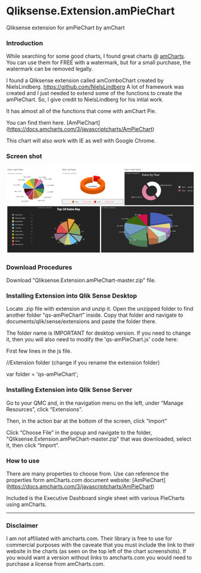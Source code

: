 # Qliksense.Extension.amPieChart
Qliksense extension for amPieChart by amChart

### Introduction
While searching for some good charts, I found great charts @ [amCharts](https://www.amcharts.com/).  You can use them for FREE with a watermark, but for a small purchase, the watermark can be removed legally.  

I found a Qliksense extension called amComboChart created by NielsLindberg.  https://github.com/NielsLindberg  A lot of framework was created and I just needed to extend some of the functions to create the amPieChart. So, I give credit to NielsLindberg for his intial work.

It has almost all of the functions that come with amChart Pie.  

You can find them here.  [AmPieChart] (https://docs.amcharts.com/3/javascriptcharts/AmPieChart)

This chart will also work with IE as well with Google Chrome.

### Screen shot

![AmPieChart](piechart/amPieChart.png)

### Download Procedures

Download "Qliksense.Extension.amPieChart-master.zip" file.  

### Installing Extension into Qlik Sense Desktop
Locate .zip file with extension and unzip it. Open the unzipped folder to find another folder "qs-amPieChart" inside. Copy that folder and navigate to documents/qlik/sense/extensions and paste the folder there.

The folder name is IMPORTANT for desktop version.  If you need to change it, then you will also need to modify the 'qs-amPieChart.js' code here:  

First few lines in the js file.

//Extension folder (change if you rename the extension folder)

var folder = 'qs-amPieChart';

### Installing Extension into Qlik Sense Server
Go to your QMC and, in the navigation menu on the left, under “Manage Resources”, click “Extensions”.

Then, in the action bar at the bottom of the screen, click “Import”

Click “Choose File” in the popup and navigate to the folder, "Qliksense.Extension.amPieChart-master.zip" that was downloaded, select it, then click “Import”.

### How to use
There are many properties to choose from.  Use can reference the properties form amCharts.com document website: [AmPieChart] (https://docs.amcharts.com/3/javascriptcharts/AmPieChart)

Included is the Executive Dashboard single sheet with various PieCharts using amCharts.

****
 
### Disclaimer
I am not affiliated with amcharts.com. Their library is free to use for commercial purposes with the caveate that you must include the link to their website in the charts (as seen on the top left of the chart screenshots). If you would want a version without links to amcharts.com you would need to purchase a license from amCharts.com.
